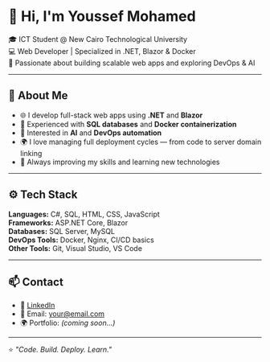 # 👋 Hi, I'm Youssef Mohamed

🎓 ICT Student @ New Cairo Technological University  
💻 Web Developer | Specialized in .NET, Blazor & Docker  
🚀 Passionate about building scalable web apps and exploring DevOps & AI  

---

## 🧩 About Me
- 🌐 I develop full-stack web apps using **.NET** and **Blazor**  
- 🧱 Experienced with **SQL databases** and **Docker containerization**  
- 🧠 Interested in **AI** and **DevOps automation**  
- 🌍 I love managing full deployment cycles — from code to server domain linking  
- 🧰 Always improving my skills and learning new technologies  

---

## ⚙️ Tech Stack
**Languages:** C#, SQL, HTML, CSS, JavaScript  
**Frameworks:** ASP.NET Core, Blazor  
**Databases:** SQL Server, MySQL  
**DevOps Tools:** Docker, Nginx, CI/CD basics  
**Other Tools:** Git, Visual Studio, VS Code  

---

## 📫 Contact
- 💼 [LinkedIn](https://www.linkedin.com/in/youssef-el-sheikh-a76480242/)  
- 📧 Email: your@email.com  
- 🌍 Portfolio: *(coming soon...)*  

---

⭐ *"Code. Build. Deploy. Learn."*
